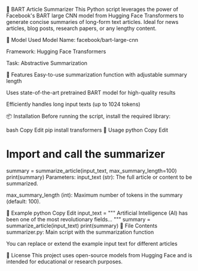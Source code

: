 📄 BART Article Summarizer
This Python script leverages the power of Facebook's BART large CNN model from Hugging Face Transformers to generate concise summaries of long-form text articles. Ideal for news articles, blog posts, research papers, or any lengthy content.

🧠 Model Used
Model Name: facebook/bart-large-cnn

Framework: Hugging Face Transformers

Task: Abstractive Summarization

🚀 Features
Easy-to-use summarization function with adjustable summary length

Uses state-of-the-art pretrained BART model for high-quality results

Efficiently handles long input texts (up to 1024 tokens)

📦 Installation
Before running the script, install the required library:

bash
Copy
Edit
pip install transformers
📝 Usage
python
Copy
Edit
# Import and call the summarizer
summary = summarize_article(input_text, max_summary_length=100)
print(summary)
Parameters:
input_text (str): The full article or content to be summarized.

max_summary_length (int): Maximum number of tokens in the summary (default: 100).

📌 Example
python
Copy
Edit
input_text = """
Artificial Intelligence (AI) has been one of the most revolutionary fields...
"""
summary = summarize_article(input_text)
print(summary)
📁 File Contents
summarizer.py: Main script with the summarization function

You can replace or extend the example input text for different articles

📜 License
This project uses open-source models from Hugging Face and is intended for educational or research purposes.










